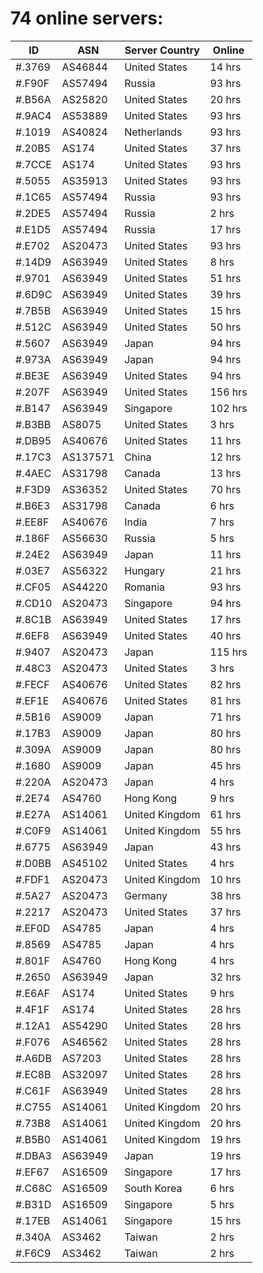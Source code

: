 # 74 online servers:

| ID | ASN | Server Country | Online |
| ------ | ------ | ------ | ------ |
| #.3769 | AS46844 | United States | 14 hrs |
| #.F90F | AS57494 | Russia | 93 hrs |
| #.B56A | AS25820 | United States | 20 hrs |
| #.9AC4 | AS53889 | United States | 93 hrs |
| #.1019 | AS40824 | Netherlands | 93 hrs |
| #.20B5 | AS174 | United States | 37 hrs |
| #.7CCE | AS174 | United States | 93 hrs |
| #.5055 | AS35913 | United States | 93 hrs |
| #.1C65 | AS57494 | Russia | 93 hrs |
| #.2DE5 | AS57494 | Russia | 2 hrs |
| #.E1D5 | AS57494 | Russia | 17 hrs |
| #.E702 | AS20473 | United States | 93 hrs |
| #.14D9 | AS63949 | United States | 8 hrs |
| #.9701 | AS63949 | United States | 51 hrs |
| #.6D9C | AS63949 | United States | 39 hrs |
| #.7B5B | AS63949 | United States | 15 hrs |
| #.512C | AS63949 | United States | 50 hrs |
| #.5607 | AS63949 | Japan | 94 hrs |
| #.973A | AS63949 | Japan | 94 hrs |
| #.BE3E | AS63949 | United States | 94 hrs |
| #.207F | AS63949 | United States | 156 hrs |
| #.B147 | AS63949 | Singapore | 102 hrs |
| #.B3BB | AS8075 | United States | 3 hrs |
| #.DB95 | AS40676 | United States | 11 hrs |
| #.17C3 | AS137571 | China | 12 hrs |
| #.4AEC | AS31798 | Canada | 13 hrs |
| #.F3D9 | AS36352 | United States | 70 hrs |
| #.B6E3 | AS31798 | Canada | 6 hrs |
| #.EE8F | AS40676 | India | 7 hrs |
| #.186F | AS56630 | Russia | 5 hrs |
| #.24E2 | AS63949 | Japan | 11 hrs |
| #.03E7 | AS56322 | Hungary | 21 hrs |
| #.CF05 | AS44220 | Romania | 93 hrs |
| #.CD10 | AS20473 | Singapore | 94 hrs |
| #.8C1B | AS63949 | United States | 17 hrs |
| #.6EF8 | AS63949 | United States | 40 hrs |
| #.9407 | AS20473 | Japan | 115 hrs |
| #.48C3 | AS20473 | United States | 3 hrs |
| #.FECF | AS40676 | United States | 82 hrs |
| #.EF1E | AS40676 | United States | 81 hrs |
| #.5B16 | AS9009 | Japan | 71 hrs |
| #.17B3 | AS9009 | Japan | 80 hrs |
| #.309A | AS9009 | Japan | 80 hrs |
| #.1680 | AS9009 | Japan | 45 hrs |
| #.220A | AS20473 | Japan | 4 hrs |
| #.2E74 | AS4760 | Hong Kong | 9 hrs |
| #.E27A | AS14061 | United Kingdom | 61 hrs |
| #.C0F9 | AS14061 | United Kingdom | 55 hrs |
| #.6775 | AS63949 | Japan | 43 hrs |
| #.D0BB | AS45102 | United States | 4 hrs |
| #.FDF1 | AS20473 | United Kingdom | 10 hrs |
| #.5A27 | AS20473 | Germany | 38 hrs |
| #.2217 | AS20473 | United States | 37 hrs |
| #.EF0D | AS4785 | Japan | 4 hrs |
| #.8569 | AS4785 | Japan | 4 hrs |
| #.801F | AS4760 | Hong Kong | 4 hrs |
| #.2650 | AS63949 | Japan | 32 hrs |
| #.E6AF | AS174 | United States | 9 hrs |
| #.4F1F | AS174 | United States | 28 hrs |
| #.12A1 | AS54290 | United States | 28 hrs |
| #.F076 | AS46562 | United States | 28 hrs |
| #.A6DB | AS7203 | United States | 28 hrs |
| #.EC8B | AS32097 | United States | 28 hrs |
| #.C61F | AS63949 | United States | 28 hrs |
| #.C755 | AS14061 | United Kingdom | 20 hrs |
| #.73B8 | AS14061 | United Kingdom | 20 hrs |
| #.B5B0 | AS14061 | United Kingdom | 19 hrs |
| #.DBA3 | AS63949 | Japan | 19 hrs |
| #.EF67 | AS16509 | Singapore | 17 hrs |
| #.C68C | AS16509 | South Korea | 6 hrs |
| #.B31D | AS16509 | Singapore | 5 hrs |
| #.17EB | AS14061 | Singapore | 15 hrs |
| #.340A | AS3462 | Taiwan | 2 hrs |
| #.F6C9 | AS3462 | Taiwan | 2 hrs |

